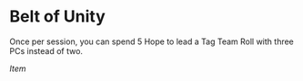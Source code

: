 # Belt of Unity

Once per session, you can spend 5 Hope to lead a Tag Team Roll with three PCs instead of two.

*Item*
